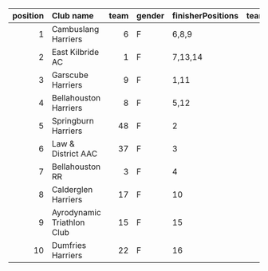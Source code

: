 |   position | Club name                  |   team | gender   | finisherPositions   |   teamPoints |   penaltyPoints |   totalPoints |   totalFinishers | Website                                    |
|-----------:|:---------------------------|-------:|:---------|:--------------------|-------------:|----------------:|--------------:|-----------------:|:-------------------------------------------|
|          1 | Cambuslang Harriers        |      6 | F        | 6,8,9               |           23 |               0 |            23 |                3 | https://cambuslangharriers.org/            |
|          2 | East Kilbride AC           |      1 | F        | 7,13,14             |           34 |               0 |            34 |                3 | http://www.ekac.org.uk/                    |
|          3 | Garscube Harriers          |      9 | F        | 1,11                |           12 |              26 |            38 |                2 | https://www.garscubeharriers.org.uk/       |
|          4 | Bellahouston Harriers      |      8 | F        | 5,12                |           17 |              26 |            43 |                2 | http://www.bellahoustonharriers.co.uk/     |
|          5 | Springburn Harriers        |     48 | F        | 2                   |            2 |              52 |            54 |                1 | https://www.springburnharriers.co.uk/      |
|          6 | Law & District AAC         |     37 | F        | 3                   |            3 |              52 |            55 |                1 | http://www.lawaac.co.uk/                   |
|          7 | Bellahouston RR            |      3 | F        | 4                   |            4 |              52 |            56 |                1 | https://www.bellahoustonroadrunners.co.uk/ |
|          8 | Calderglen Harriers        |     17 | F        | 10                  |           10 |              52 |            62 |                1 | http://www.calderglenharriers.org.uk/      |
|          9 | Ayrodynamic Triathlon Club |     15 | F        | 15                  |           15 |              52 |            67 |                1 | http://www.ayrodynamic.org.uk/             |
|         10 | Dumfries Harriers          |     22 | F        | 16                  |           16 |              52 |            68 |                1 | https://dumfriesharriers.co.uk/            |